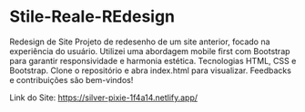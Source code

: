 # Stile-Reale-REdesign
Redesign de Site Projeto de redesenho de um site anterior, focado na experiência do usuário. Utilizei uma abordagem mobile first com Bootstrap para garantir responsividade e harmonia estética.  Tecnologias HTML, CSS e Bootstrap. Clone o repositório e abra index.html para visualizar. Feedbacks e contribuições são bem-vindos!

Link do Site: https://silver-pixie-1f4a14.netlify.app/
